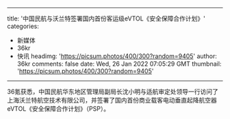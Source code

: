 
---
title: '中国民航与沃兰特签署国内首份客运级eVTOL《安全保障合作计划》'
categories: 
 - 新媒体
 - 36kr
 - 快讯
headimg: 'https://picsum.photos/400/300?random=9405'
author: 36kr
comments: false
date: Wed, 26 Jan 2022 07:05:29 GMT
thumbnail: 'https://picsum.photos/400/300?random=9405'
---

<div>   
36氪获悉，中国民航华东地区管理局副局长沈小明与适航审定处领导一行访问了上海沃兰特航空技术有限公司，并签署了国内首份商业载客电动垂直起降航空器eVTOL《安全保障合作计划》（PSP）。  
</div>
            